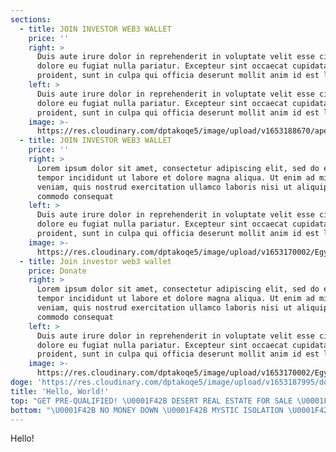 ```yaml
---
sections:
  - title: JOIN INVESTOR WEB3 WALLET
    price: ''
    right: >
      Duis aute irure dolor in reprehenderit in voluptate velit esse cillum
      dolore eu fugiat nulla pariatur. Excepteur sint occaecat cupidatat non
      proident, sunt in culpa qui officia deserunt mollit anim id est laborum.
    left: >
      Duis aute irure dolor in reprehenderit in voluptate velit esse cillum
      dolore eu fugiat nulla pariatur. Excepteur sint occaecat cupidatat non
      proident, sunt in culpa qui officia deserunt mollit anim id est laborum.
    image: >-
      https://res.cloudinary.com/dptakoqe5/image/upload/v1653188670/ape_uhzscc.png
  - title: JOIN INVESTOR WEB3 WALLET
    price: ''
    right: >
      Lorem ipsum dolor sit amet, consectetur adipiscing elit, sed do eiusmod
      tempor incididunt ut labore et dolore magna aliqua. Ut enim ad minim
      veniam, quis nostrud exercitation ullamco laboris nisi ut aliquip ex ea
      commodo consequat
    left: >
      Duis aute irure dolor in reprehenderit in voluptate velit esse cillum
      dolore eu fugiat nulla pariatur. Excepteur sint occaecat cupidatat non
      proident, sunt in culpa qui officia deserunt mollit anim id est laborum.
    image: >-
      https://res.cloudinary.com/dptakoqe5/image/upload/v1653170002/Egypt-1_zkkczb.jpg
  - title: Join investor web3 wallet
    price: Donate
    right: >
      Lorem ipsum dolor sit amet, consectetur adipiscing elit, sed do eiusmod
      tempor incididunt ut labore et dolore magna aliqua. Ut enim ad minim
      veniam, quis nostrud exercitation ullamco laboris nisi ut aliquip ex ea
      commodo consequat
    left: >
      Duis aute irure dolor in reprehenderit in voluptate velit esse cillum
      dolore eu fugiat nulla pariatur. Excepteur sint occaecat cupidatat non
      proident, sunt in culpa qui officia deserunt mollit anim id est laborum.
    image: >-
      https://res.cloudinary.com/dptakoqe5/image/upload/v1653170002/Egypt-1_zkkczb.jpg
doge: 'https://res.cloudinary.com/dptakoqe5/image/upload/v1653187995/doge_tlqzzv.png'
title: 'Hello, World!'
top: "GET PRE-QUALIFIED! \U0001F42B DESERT REAL ESTATE FOR SALE \U0001F42B GET PRE-QUALIFIED! \U0001F42B DESERT REAL ESTATE FOR SALE \U0001F42B "
bottom: "\U0001F42B NO MONEY DOWN \U0001F42B MYSTIC ISOLATION \U0001F42B NO MONEY DOWN \U0001F42B MYSTIC ISOLATION "
---
```





Hello!
